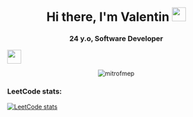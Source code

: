 <h1 align="center">Hi there, I'm Valentin
<img src="https://github.com/blackcater/blackcater/raw/main/images/Hi.gif" height="32"/></h1>
<h3 align="center">24 y.o, Software Developer</h3>
<img src="https://simpleicons.org/icons/42.svg" height="32"/></h1>

<p align="center"> <img src="https://komarev.com/ghpvc/?username=mitrofmep&label=Profile%20Views%20(%20Visitors%20)&color=0e75b6&style=flat-square" alt="mitrofmep" /> </p>

<h3>LeetCode stats:</h3>

[![LeetCode stats](https://leetcode-stats-six.vercel.app/api?username=mitrofmep)](https://github.com/mitrofmep/leetcode-stats)
